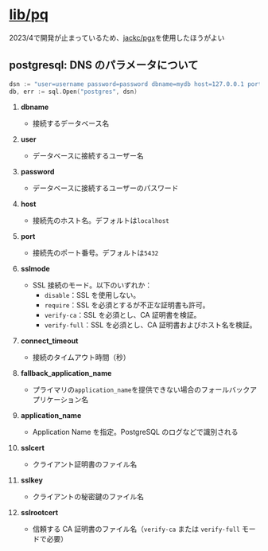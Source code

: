 # [lib/pq](https://github.com/lib/pq)

2023/4で開発が止まっているため、[jackc/pgx](./jackc-pgx.md)を使用したほうがよい

## postgresql: DNS のパラメータについて

```go
dsn := "user=username password=password dbname=mydb host=127.0.0.1 port=5432 sslmode=disable"
db, err := sql.Open("postgres", dsn)
```

1. **dbname**

   - 接続するデータベース名

2. **user**

   - データベースに接続するユーザー名

3. **password**

   - データベースに接続するユーザーのパスワード

4. **host**

   - 接続先のホスト名。デフォルトは`localhost`

5. **port**

   - 接続先のポート番号。デフォルトは`5432`

6. **sslmode**

   - SSL 接続のモード。以下のいずれか：
     - `disable`：SSL を使用しない。
     - `require`：SSL を必須とするが不正な証明書も許可。
     - `verify-ca`：SSL を必須とし、CA 証明書を検証。
     - `verify-full`：SSL を必須とし、CA 証明書およびホスト名を検証。

7. **connect_timeout**

   - 接続のタイムアウト時間（秒）

8. **fallback_application_name**

   - プライマリの`application_name`を提供できない場合のフォールバックアプリケーション名

9. **application_name**

   - Application Name を指定。PostgreSQL のログなどで識別される

10. **sslcert**

    - クライアント証明書のファイル名

11. **sslkey**

    - クライアントの秘密鍵のファイル名

12. **sslrootcert**
    - 信頼する CA 証明書のファイル名（`verify-ca` または `verify-full` モードで必要）
